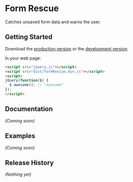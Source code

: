 # Form Rescue

Catches unsaved form data and warns the user.

## Getting Started
Download the [production version][min] or the [development version][max].

[min]: https://raw.github.com/cgonzales/jquery.formRescue/master/dist/formRescue.min.js
[max]: https://raw.github.com/cgonzales/jquery.formRescue/master/dist/formRescue.js

In your web page:

```html
<script src="jquery.js"></script>
<script src="dist/formRescue.min.js"></script>
<script>
jQuery(function($) {
  $.awesome(); // "awesome"
});
</script>
```

## Documentation
_(Coming soon)_

## Examples
_(Coming soon)_

## Release History
_(Nothing yet)_
